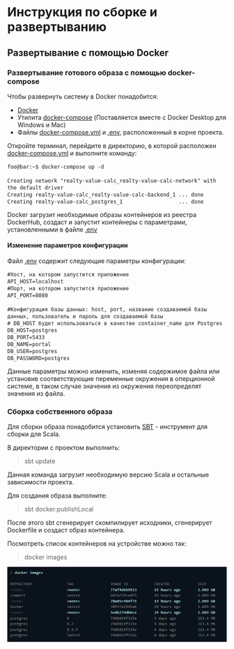 # Инструкция по сборке и развертыванию

## Развертывание с помощью Docker

### Развертывание готового образа с помощью docker-compose

Чтобы развернуть систему в Docker понадобится:

- [Docker](https://docs.docker.com/engine/install/)
- Утилита [docker-compose](https://docker-docs.uclv.cu/compose/install/) (Поставляется вместе с Docker Desktop для
  Windows и Mac)
- Файлы [docker-compose.yml](../../docker-compose.yml) и [.env](../../.env), расположенный в корне проекта.

Откройте терминал, перейдите в директорию, в которой расположен [docker-compose.yml](../../docker-compose.yml) и
выполните команду:

```console
foo@bar:~$ docker-compose up -d

Creating network "realty-value-calc_realty-value-calc-network" with the default driver
Creating realty-value-calc_realty-value-calc-backend_1 ... done
Creating realty-value-calc_postgres_1                  ... done
```

Docker загрузит необходимые образы контейнеров из реестра DockerHub, создаст и запустит контейнеры с параметрами, 
установленными в файле [.env](../../.env)

#### Изменение параметров конфигурации

Файл [.env](../../.env) содержит следующие параметры конфигурации:

```lombok.config
#Хост, на котором запустится приложение
API_HOST=localhost
#Порт, на котором запустится приложение
API_PORT=8080

#Конфигурация базы данных: host, port, название создаваемой базы данных, пользователь и пароль для создаваемой базы
# DB_HOST будет использоваться в качестве container_name для Postgres
DB_HOST=postgres
DB_PORT=5433
DB_NAME=portal
DB_USER=postgres
DB_PASSWORD=postgres
```

Данные параметры можно изменить, изменяя содержимое файла или установив соответствующие 
переменные окружения в оперционной системе, в таком случае значения из окружения переопределят 
значения из файла.

### Сборка собственного образа

Для сборки образа понадобится установить [SBT](https://www.scala-sbt.org/) - инструмент для сборки для Scala.

В директории с проектом выполнить:
> sbt update

Данная команда загрузит необходимую версию Scala и остальные зависимости проекта.

Для создания образа выполните:
> sbt docker:publishLocal

После этого sbt сгенерирует скомпилирует исходники, сгенерирует Dockerfile и создаст образ контейнера.

Посмотреть список контейнеров на устройстве можно так:
> docker images

![docker images result example](./assets/docker-images-assets.png)